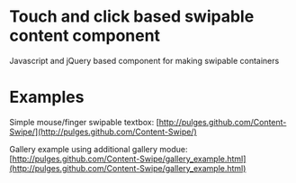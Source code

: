 # Touch and click based swipable content component

Javascript and jQuery based component for making swipable containers

# Examples
  
Simple mouse/finger swipable textbox: [http://pulges.github.com/Content-Swipe/](http://pulges.github.com/Content-Swipe/)

Gallery example using additional gallery modue: [http://pulges.github.com/Content-Swipe/gallery_example.html](http://pulges.github.com/Content-Swipe/gallery_example.html)